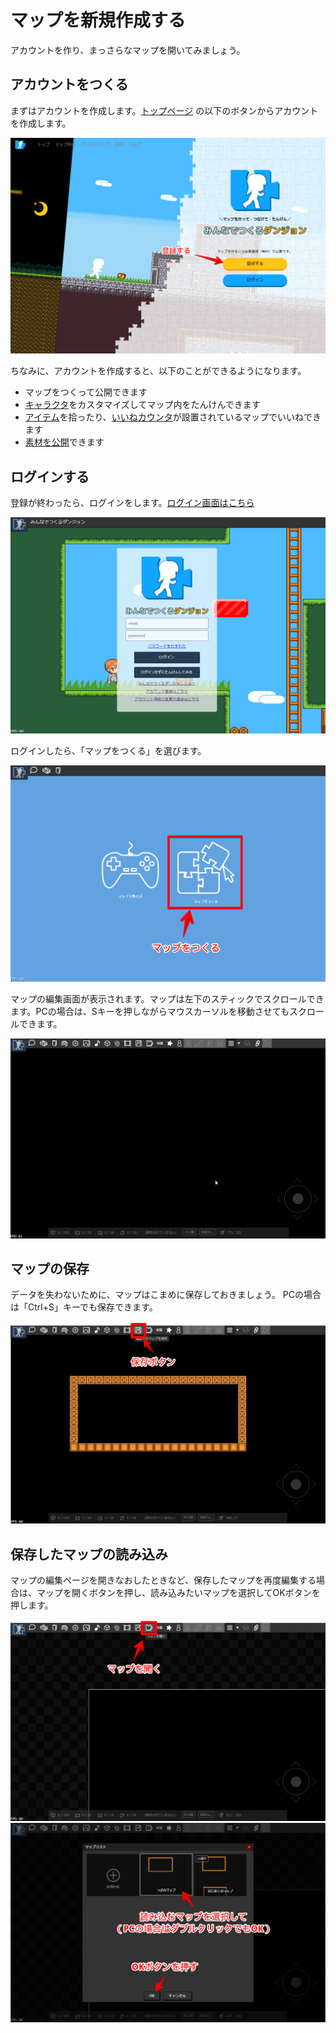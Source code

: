# マップを新規作成する

アカウントを作り、まっさらなマップを開いてみましょう。

## アカウントをつくる
まずはアカウントを作成します。[トップページ](https://dungeon.garakuta-toolbox.com) の以下のボタンからアカウントを作成します。

![アカウントの作成](../images/register.png)

ちなみに、アカウントを作成すると、以下のことができるようになります。

- マップをつくって公開できます
- [キャラクタ](../avatar/)をカスタマイズしてマップ内をたんけんできます
- [アイテム](../item-collection)を拾ったり、[いいねカウンタ](../counter/)が設置されているマップでいいねできます
- [素材を公開](../registeration-textures/)できます

## ログインする

登録が終わったら、ログインをします。[ログイン画面はこちら](https://dungeon.garakuta-toolbox.com/maps)

![ログイン](../images/login.png)

ログインしたら、「マップをつくる」を選びます。

![マップをつくる](../images/makemap.png)

マップの編集画面が表示されます。マップは左下のスティックでスクロールできます。PCの場合は、Sキーを押しながらマウスカーソルを移動させてもスクロールできます。

![マップをスクロール](../images/scroll.gif)

## マップの保存

データを失わないために、マップはこまめに保存しておきましょう。
PCの場合は「Ctrl+S」キーでも保存できます。

![マップを保存](../images/save.png)

## 保存したマップの読み込み

マップの編集ページを開きなおしたときなど、保存したマップを再度編集する場合は、マップを開くボタンを押し、読み込みたいマップを選択してOKボタンを押します。

![マップをひらく](../images/open-map2.png)
![マップをひらく](../images/selectmap.png)

